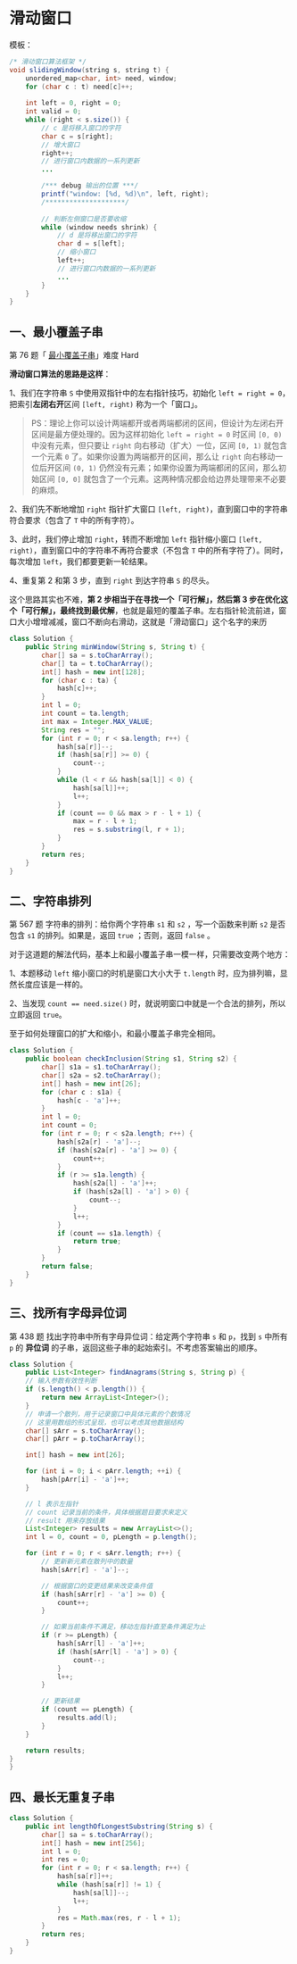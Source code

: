 # 滑动窗口

模板：

```java
/* 滑动窗口算法框架 */
void slidingWindow(string s, string t) {
    unordered_map<char, int> need, window;
    for (char c : t) need[c]++;
    
    int left = 0, right = 0;
    int valid = 0; 
    while (right < s.size()) {
        // c 是将移入窗口的字符
        char c = s[right];
        // 增大窗口
        right++;
        // 进行窗口内数据的一系列更新
        ...

        /*** debug 输出的位置 ***/
        printf("window: [%d, %d)\n", left, right);
        /********************/
        
        // 判断左侧窗口是否要收缩
        while (window needs shrink) {
            // d 是将移出窗口的字符
            char d = s[left];
            // 缩小窗口
            left++;
            // 进行窗口内数据的一系列更新
            ...
        }
    }
}
```

## 一、最小覆盖子串

第 76 题「 [最小覆盖子串](https://leetcode.cn/problems/minimum-window-substring/)」难度 Hard

**滑动窗口算法的思路是这样**：

1、我们在字符串 `S` 中使用双指针中的左右指针技巧，初始化 `left = right = 0`，把索引**左闭右开**区间 `[left, right)` 称为一个「窗口」。

> PS：理论上你可以设计两端都开或者两端都闭的区间，但设计为左闭右开区间是最方便处理的。因为这样初始化 `left = right = 0` 时区间 `[0, 0)` 中没有元素，但只要让 `right` 向右移动（扩大）一位，区间 `[0, 1)` 就包含一个元素 `0` 了。如果你设置为两端都开的区间，那么让 `right` 向右移动一位后开区间 `(0, 1)` 仍然没有元素；如果你设置为两端都闭的区间，那么初始区间 `[0, 0]` 就包含了一个元素。这两种情况都会给边界处理带来不必要的麻烦。

2、我们先不断地增加 `right` 指针扩大窗口 `[left, right)`，直到窗口中的字符串符合要求（包含了 `T` 中的所有字符）。

3、此时，我们停止增加 `right`，转而不断增加 `left` 指针缩小窗口 `[left, right)`，直到窗口中的字符串不再符合要求（不包含 `T` 中的所有字符了）。同时，每次增加 `left`，我们都要更新一轮结果。

4、重复第 2 和第 3 步，直到 `right` 到达字符串 `S` 的尽头。

这个思路其实也不难，**第 2 步相当于在寻找一个「可行解」，然后第 3 步在优化这个「可行解」，最终找到最优解**，也就是最短的覆盖子串。左右指针轮流前进，窗口大小增增减减，窗口不断向右滑动，这就是「滑动窗口」这个名字的来历

```java
class Solution {
    public String minWindow(String s, String t) {
        char[] sa = s.toCharArray();
        char[] ta = t.toCharArray();
        int[] hash = new int[128];
        for (char c : ta) {
            hash[c]++;
        }
        int l = 0;
        int count = ta.length;
        int max = Integer.MAX_VALUE;
        String res = "";
        for (int r = 0; r < sa.length; r++) {
            hash[sa[r]]--;
            if (hash[sa[r]] >= 0) {
                count--;
            }
            while (l < r && hash[sa[l]] < 0) {
                hash[sa[l]]++;
                l++;
            }
            if (count == 0 && max > r - l + 1) {
                max = r - l + 1;
                res = s.substring(l, r + 1);
            }
        }
        return res;
    }
}
```

## 二、字符串排列

第 567 题 字符串的排列：给你两个字符串 `s1` 和 `s2` ，写一个函数来判断 `s2` 是否包含 `s1` 的排列。如果是，返回 `true` ；否则，返回 `false` 。

对于这道题的解法代码，基本上和最小覆盖子串一模一样，只需要改变两个地方：

1、本题移动 `left` 缩小窗口的时机是窗口大小大于 `t.length` 时，应为排列嘛，显然长度应该是一样的。

2、当发现 `count == need.size()` 时，就说明窗口中就是一个合法的排列，所以立即返回 `true`。

至于如何处理窗口的扩大和缩小，和最小覆盖子串完全相同。

```java
class Solution {
    public boolean checkInclusion(String s1, String s2) {
        char[] s1a = s1.toCharArray();
        char[] s2a = s2.toCharArray();
        int[] hash = new int[26];
        for (char c : s1a) {
            hash[c - 'a']++;
        }
        int l = 0;
        int count = 0;
        for (int r = 0; r < s2a.length; r++) {
            hash[s2a[r] - 'a']--;
            if (hash[s2a[r] - 'a'] >= 0) {
                count++;
            }
            if (r >= s1a.length) {
                hash[s2a[l] - 'a']++;
                if (hash[s2a[l] - 'a'] > 0) {
                    count--;
                }
                l++;
            }
            if (count == s1a.length) {
                return true;
            }
        }
        return false;
    }
}
```

## 三、找所有字母异位词

第 438 题 找出字符串中所有字母异位词：给定两个字符串 `s` 和 `p`，找到 `s` 中所有 `p` 的 **异位词** 的子串，返回这些子串的起始索引。不考虑答案输出的顺序。

```java
class Solution {
    public List<Integer> findAnagrams(String s, String p) {
    // 输入参数有效性判断
    if (s.length() < p.length()) {
        return new ArrayList<Integer>();
    }
    // 申请一个散列，用于记录窗口中具体元素的个数情况
    // 这里用数组的形式呈现，也可以考虑其他数据结构
    char[] sArr = s.toCharArray();
    char[] pArr = p.toCharArray();

    int[] hash = new int[26];

    for (int i = 0; i < pArr.length; ++i) {
        hash[pArr[i] - 'a']++;
    }

    // l 表示左指针
    // count 记录当前的条件，具体根据题目要求来定义
    // result 用来存放结果
    List<Integer> results = new ArrayList<>();
    int l = 0, count = 0, pLength = p.length();

    for (int r = 0; r < sArr.length; r++) {
        // 更新新元素在散列中的数量
        hash[sArr[r] - 'a']--;

        // 根据窗口的变更结果来改变条件值
        if (hash[sArr[r] - 'a'] >= 0) {
            count++;
        }

        // 如果当前条件不满足，移动左指针直至条件满足为止
        if (r >= pLength) {
            hash[sArr[l] - 'a']++;
            if (hash[sArr[l] - 'a'] > 0) {
                count--;
            }
            l++;
        }

        // 更新结果
        if (count == pLength) {
            results.add(l);
        }
    }

    return results;
}
}
```

## 四、最长无重复子串

```java
class Solution {
    public int lengthOfLongestSubstring(String s) {
        char[] sa = s.toCharArray();
        int[] hash = new int[256];
        int l = 0;
        int res = 0;
        for (int r = 0; r < sa.length; r++) {
            hash[sa[r]]++;
            while (hash[sa[r]] != 1) {
                hash[sa[l]]--;
                l++;
            }
            res = Math.max(res, r - l + 1);
        }
        return res;
    }
}
```

